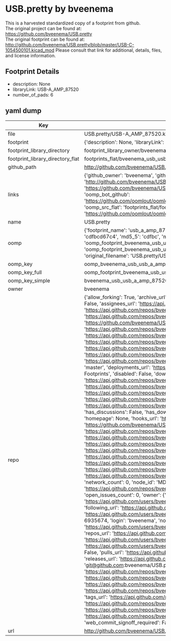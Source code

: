 # USB.pretty by bveenema  
This is a harvested standardized copy of a footprint from github.  
The original project can be found at:  
https://github.com/bveenema/USB.pretty  
The original footprint can be found at:
http://github.com/bveenema/USB.pretty/blob/master/USB-C-1054500101.kicad_mod
Please consult that link for additional, details, files, and license information.  
## Footprint Details
* description: None  
* libraryLink: USB-A_AMP_87520  
* number_of_pads: 6  
## yaml dump  
| Key | Value |  
| --- | --- |  
| file | USB.pretty/USB-A_AMP_87520.kicad_mod |  
| footprint | {'description': None, 'libraryLink': 'USB-A_AMP_87520', 'number_of_pads': 6} |  
| footprint_library_directory | footprint_library_owner/bveenema_USB.pretty |  
| footprint_library_directory_flat | footprints_flat/bveenema_usb_usb_a_amp_87520/working |  
| github_path | http://github.com/bveenema/USB.pretty/blob/master/USB-A_AMP_87520.kicad_mod |  
| links | {'github_owner': 'bveenema', 'github_repo_name': 'USB.pretty', 'github_src': 'http://github.com/bveenema/USB.pretty/blob/master/USB-C-1054500101.kicad_mod', 'github_src_repo': 'https://github.com/bveenema/USB.pretty', 'oomp_bot': 'footprints/bveenema_usb_usb_a_amp_87520/working', 'oomp_bot_github': 'https://github.com/oomlout/oomlout_oomp_footprint_bot/tree/main/footprints/bveenema_usb_usb_a_amp_87520/working', 'oomp_src_flat': 'footprints_flat/footprints_flat/bveenema_usb_usb_a_amp_87520/working', 'oomp_src_flat_github': 'https://github.com/oomlout/oomlout_oomp_footprint_src/tree/main/footprints_flat/bveenema_usb_usb_a_amp_87520/working'} |  
| name | USB.pretty |  
| oomp | {'footprint_name': 'usb_a_amp_87520', 'library_name': 'usb', 'md5': 'cdfbcd67c4c83dd846db81541ff085f4', 'md5_10': 'cdfbcd67c4', 'md5_5': 'cdfbc', 'md5_6': 'cdfbcd', 'oomp_key': 'oomp_bveenema_usb_usb_a_amp_87520', 'oomp_key_extra': 'oomp_footprint_bveenema_usb_usb_a_amp_87520', 'oomp_key_full': 'oomp_footprint_bveenema_usb_usb_a_amp_87520_cdfbcd', 'oomp_key_simple': 'bveenema_usb_usb_a_amp_87520', 'original_filename': 'USB.pretty/USB-A_AMP_87520.kicad_mod', 'owner_name': 'bveenema'} |  
| oomp_key | oomp_bveenema_usb_usb_a_amp_87520 |  
| oomp_key_full | oomp_footprint_bveenema_usb_usb_a_amp_87520 |  
| oomp_key_simple | bveenema_usb_usb_a_amp_87520 |  
| owner | bveenema |  
| repo | {'allow_forking': True, 'archive_url': 'https://api.github.com/repos/bveenema/USB.pretty/{archive_format}{/ref}', 'archived': False, 'assignees_url': 'https://api.github.com/repos/bveenema/USB.pretty/assignees{/user}', 'blobs_url': 'https://api.github.com/repos/bveenema/USB.pretty/git/blobs{/sha}', 'branches_url': 'https://api.github.com/repos/bveenema/USB.pretty/branches{/branch}', 'clone_url': 'https://github.com/bveenema/USB.pretty.git', 'collaborators_url': 'https://api.github.com/repos/bveenema/USB.pretty/collaborators{/collaborator}', 'comments_url': 'https://api.github.com/repos/bveenema/USB.pretty/comments{/number}', 'commits_url': 'https://api.github.com/repos/bveenema/USB.pretty/commits{/sha}', 'compare_url': 'https://api.github.com/repos/bveenema/USB.pretty/compare/{base}...{head}', 'contents_url': 'https://api.github.com/repos/bveenema/USB.pretty/contents/{+path}', 'contributors_url': 'https://api.github.com/repos/bveenema/USB.pretty/contributors', 'created_at': '2017-07-20T18:33:29Z', 'default_branch': 'master', 'deployments_url': 'https://api.github.com/repos/bveenema/USB.pretty/deployments', 'description': 'Kicad USB Footprints', 'disabled': False, 'downloads_url': 'https://api.github.com/repos/bveenema/USB.pretty/downloads', 'events_url': 'https://api.github.com/repos/bveenema/USB.pretty/events', 'fork': False, 'forks': 0, 'forks_count': 0, 'forks_url': 'https://api.github.com/repos/bveenema/USB.pretty/forks', 'full_name': 'bveenema/USB.pretty', 'git_commits_url': 'https://api.github.com/repos/bveenema/USB.pretty/git/commits{/sha}', 'git_refs_url': 'https://api.github.com/repos/bveenema/USB.pretty/git/refs{/sha}', 'git_tags_url': 'https://api.github.com/repos/bveenema/USB.pretty/git/tags{/sha}', 'git_url': 'git://github.com/bveenema/USB.pretty.git', 'has_discussions': False, 'has_downloads': True, 'has_issues': True, 'has_pages': False, 'has_projects': True, 'has_wiki': True, 'homepage': None, 'hooks_url': 'https://api.github.com/repos/bveenema/USB.pretty/hooks', 'html_url': 'https://github.com/bveenema/USB.pretty', 'id': 97866957, 'is_template': False, 'issue_comment_url': 'https://api.github.com/repos/bveenema/USB.pretty/issues/comments{/number}', 'issue_events_url': 'https://api.github.com/repos/bveenema/USB.pretty/issues/events{/number}', 'issues_url': 'https://api.github.com/repos/bveenema/USB.pretty/issues{/number}', 'keys_url': 'https://api.github.com/repos/bveenema/USB.pretty/keys{/key_id}', 'labels_url': 'https://api.github.com/repos/bveenema/USB.pretty/labels{/name}', 'language': None, 'languages_url': 'https://api.github.com/repos/bveenema/USB.pretty/languages', 'license': None, 'merges_url': 'https://api.github.com/repos/bveenema/USB.pretty/merges', 'milestones_url': 'https://api.github.com/repos/bveenema/USB.pretty/milestones{/number}', 'mirror_url': None, 'name': 'USB.pretty', 'network_count': 0, 'node_id': 'MDEwOlJlcG9zaXRvcnk5Nzg2Njk1Nw==', 'notifications_url': 'https://api.github.com/repos/bveenema/USB.pretty/notifications{?since,all,participating}', 'open_issues': 0, 'open_issues_count': 0, 'owner': {'avatar_url': 'https://avatars.githubusercontent.com/u/6935674?v=4', 'events_url': 'https://api.github.com/users/bveenema/events{/privacy}', 'followers_url': 'https://api.github.com/users/bveenema/followers', 'following_url': 'https://api.github.com/users/bveenema/following{/other_user}', 'gists_url': 'https://api.github.com/users/bveenema/gists{/gist_id}', 'gravatar_id': '', 'html_url': 'https://github.com/bveenema', 'id': 6935674, 'login': 'bveenema', 'node_id': 'MDQ6VXNlcjY5MzU2NzQ=', 'organizations_url': 'https://api.github.com/users/bveenema/orgs', 'received_events_url': 'https://api.github.com/users/bveenema/received_events', 'repos_url': 'https://api.github.com/users/bveenema/repos', 'site_admin': False, 'starred_url': 'https://api.github.com/users/bveenema/starred{/owner}{/repo}', 'subscriptions_url': 'https://api.github.com/users/bveenema/subscriptions', 'type': 'User', 'url': 'https://api.github.com/users/bveenema'}, 'private': False, 'pulls_url': 'https://api.github.com/repos/bveenema/USB.pretty/pulls{/number}', 'pushed_at': '2017-07-21T09:47:02Z', 'releases_url': 'https://api.github.com/repos/bveenema/USB.pretty/releases{/id}', 'size': 1, 'ssh_url': 'git@github.com:bveenema/USB.pretty.git', 'stargazers_count': 0, 'stargazers_url': 'https://api.github.com/repos/bveenema/USB.pretty/stargazers', 'statuses_url': 'https://api.github.com/repos/bveenema/USB.pretty/statuses/{sha}', 'subscribers_count': 2, 'subscribers_url': 'https://api.github.com/repos/bveenema/USB.pretty/subscribers', 'subscription_url': 'https://api.github.com/repos/bveenema/USB.pretty/subscription', 'svn_url': 'https://github.com/bveenema/USB.pretty', 'tags_url': 'https://api.github.com/repos/bveenema/USB.pretty/tags', 'teams_url': 'https://api.github.com/repos/bveenema/USB.pretty/teams', 'temp_clone_token': None, 'topics': [], 'trees_url': 'https://api.github.com/repos/bveenema/USB.pretty/git/trees{/sha}', 'updated_at': '2017-07-20T18:33:29Z', 'url': 'https://api.github.com/repos/bveenema/USB.pretty', 'visibility': 'public', 'watchers': 0, 'watchers_count': 0, 'web_commit_signoff_required': False} |  
| url | http://github.com/bveenema/USB.pretty |  

